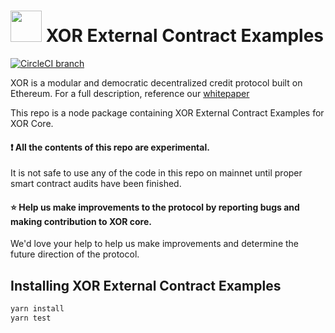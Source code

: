 # <img src="https://avatars2.githubusercontent.com/u/37997426" height="50px" /> XOR External Contract Examples
[![CircleCI branch](https://img.shields.io/circleci/project/github/XORprotocol/xor-external-contract-examples/master.svg?style=for-the-badge)](https://circleci.com/gh/XORprotocol/xor-external-contract-examples)

XOR is a modular and democratic decentralized credit protocol built on Ethereum. For a full description, reference our [whitepaper](https://xor.finance/whitepaper.pdf)

This repo is a node package containing XOR External Contract Examples for XOR Core. 

#### ❗️ All the contents of this repo are experimental.

It is not safe to use any of the code in this repo on mainnet until proper smart contract audits have been finished. 

#### ⭐️ Help us make improvements to the protocol by reporting bugs and making contribution to XOR core.

We'd love your help to help us make improvements and determine the future direction of the protocol.

## Installing XOR External Contract Examples

```sh
yarn install
yarn test
```




